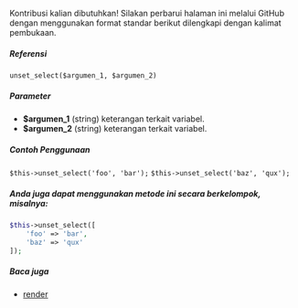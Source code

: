 Kontribusi kalian dibutuhkan!
Silakan perbarui halaman ini melalui GitHub dengan menggunakan format standar berikut dilengkapi dengan kalimat pembukaan.

##### Referensi

`unset_select($argumen_1, $argumen_2)`

##### Parameter
* **$argumen_1** (string) keterangan terkait variabel.
* **$argumen_2** (string) keterangan terkait variabel.

##### Contoh Penggunaan
`$this->unset_select('foo', 'bar');`
`$this->unset_select('baz', 'qux');`


##### Anda juga dapat menggunakan metode ini secara berkelompok, misalnya:
```php
$this->unset_select([
    'foo' => 'bar',
    'baz' => 'qux'
]);
```

##### Baca juga
* [render](./render)

